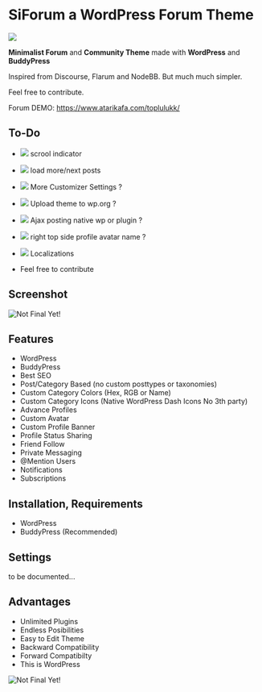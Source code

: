 # SiForum a WordPress Forum Theme 
![](https://img.shields.io/badge/Status-Under_Development-orange.svg)

**Minimalist Forum** and **Community Theme** made with **WordPress** and **BuddyPress**

Inspired from Discourse, Flarum and NodeBB. But much much simpler.

Feel free to contribute. 

Forum DEMO: https://www.atarikafa.com/toplulukk/

## To-Do

-    ![](https://img.shields.io/badge/Status-Adding-green.svg) scrool indicator
-   ![](https://img.shields.io/badge/Status-Adding-green.svg) load more/next posts
-    ![](https://img.shields.io/badge/Status-Maybe-yellow.svg) More Customizer Settings ?
-   ![](https://img.shields.io/badge/Status-Maybe-yellow.svg) Upload theme to wp.org ?
- ![](https://img.shields.io/badge/Status-Maybe-yellow.svg) Ajax posting native wp or plugin ?  
- ![](https://img.shields.io/badge/Status-Maybe-yellow.svg) right top side profile avatar name ?  
-   ![](https://img.shields.io/badge/Status-Maybe-yellow.svg) Localizations

- Feel free to contribute

## Screenshot

![Not Final Yet!](https://raw.githubusercontent.com/sinanisler/SiForum/main/SiForum-v3.png)

## Features
 
- WordPress
- BuddyPress
- Best SEO 
- Post/Category Based (no custom posttypes or taxonomies)
- Custom Category Colors (Hex, RGB or Name)
- Custom Category Icons (Native WordPress Dash Icons No 3th party)
- Advance Profiles
- Custom Avatar
- Custom Profile Banner
- Profile Status Sharing 
- Friend Follow
- Private Messaging
- @Mention Users
- Notifications
- Subscriptions


## Installation, Requirements

- WordPress
- BuddyPress (Recommended)


## Settings
to be documented...



## Advantages
- Unlimited Plugins
- Endless Posibilities 
- Easy to Edit Theme
- Backward Compatibility
- Forward Compatibilty
- This is WordPress 

![Not Final Yet!](https://raw.githubusercontent.com/sinanisler/SiForum/main/gigi.gif)
